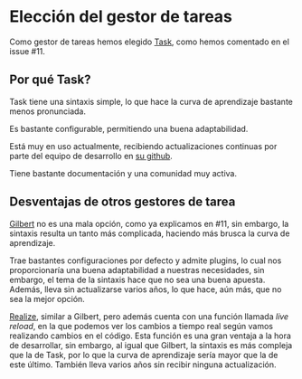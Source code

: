 # Elección del gestor de tareas

Como gestor de tareas hemos elegido [Task](https://taskfile.dev/), como hemos comentado en el issue #11.

## Por qué Task?

Task tiene una sintaxis simple, lo que hace la curva de aprendizaje bastante menos pronunciada.

Es bastante configurable, permitiendo una buena adaptabilidad.

Está muy en uso actualmente, recibiendo actualizaciones continuas por parte del equipo de desarrollo en [su github](https://github.com/go-task/task).

Tiene bastante documentación y una comunidad muy activa.

## Desventajas de otros gestores de tarea

[Gilbert](https://github.com/go-gilbert/gilbert) no es una mala opción, como ya explicamos en #11, sin embargo, la sintaxis resulta un tanto más complicada, haciendo más brusca la curva de aprendizaje.

Trae bastantes configuraciones por defecto y admite plugins, lo cual nos proporcionaría una buena adaptabilidad a nuestras necesidades, sin embargo, el tema de la sintaxis hace que no sea una buena apuesta.
Además, lleva sin actualizarse varios años, lo que hace, aún más, que no sea la mejor opción.

[Realize](https://github.com/oxequa/realize), similar a Gilbert, pero además cuenta con una función llamada *live reload*, en la que podemos ver los cambios a tiempo real según vamos realizando cambios en el código. Esta función es una gran ventaja a la hora de desarrollar, sin embargo, al igual que Gilbert, la sintaxis es más compleja que la de Task, por lo que la curva de aprendizaje sería mayor que la de este último.
También lleva varios años sin recibir ninguna actualización.
